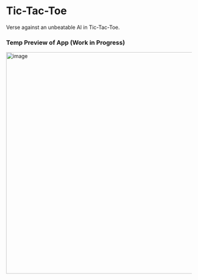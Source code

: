 # Tic-Tac-Toe
Verse against an unbeatable AI in Tic-Tac-Toe.


### Temp Preview of App (Work in Progress)
<img width="600"  alt="image" src="https://github.com/user-attachments/assets/35256a39-1bfa-4bde-9b23-1decbf9305ce" />

